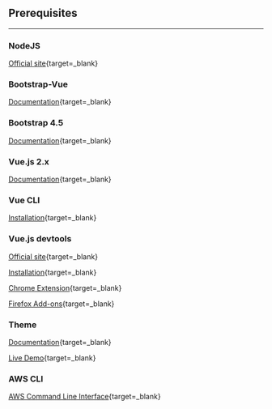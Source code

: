## Prerequisites

---

### NodeJS

[Official site](https://nodejs.org/en/){target=\_blank}

### Bootstrap-Vue

[Documentation](https://bootstrap-vue.org/docs/){target=\_blank}

### Bootstrap 4.5

[Documentation](https://getbootstrap.com/docs/4.5/getting-started/introduction/){target=\_blank}

### Vue.js 2.x

[Documentation](https://vuejs.org/v2/guide/index.html){target=\_blank}

### Vue CLI

[Installation](https://cli.vuejs.org/guide/installation.html){target=\_blank}

### Vue.js devtools

[Official site](https://devtools.vuejs.org/){target=\_blank}

[Installation](https://devtools.vuejs.org/guide/installation.html){target=\_blank}

[Chrome Extension](https://chrome.google.com/webstore/detail/vuejs-devtools/nhdogjmejiglipccpnnnanhbledajbpd){target=\_blank}

[Firefox Add-ons](https://addons.mozilla.org/en-US/firefox/addon/vue-js-devtools/){target=\_blank}

### Theme

[Documentation](https://docs.uifort.com/bamburgh-vue-admin-dashboard-bootstrap-vue-pro-docs/){target=\_blank}

[Live Demo](https://demo.uifort.com/bamburgh-vue-admin-dashboard-bootstrap-vue-pro-demo/){target=\_blank}

### AWS CLI

[AWS Command Line Interface](https://aws.amazon.com/cli/){target=\_blank}
